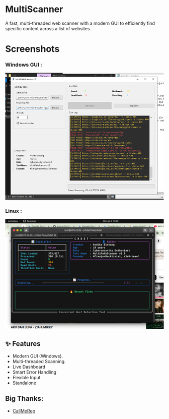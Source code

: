 
# MultiScanner

A fast, multi-threaded web scanner with a modern GUI to efficiently find specific content across a list of websites.


# Screenshots

### Windows GUI :

![App Screenshot](https://github.com/z3r0-team/MultiScanner/blob/main/windows.png?raw=true)


### Linux :

![App Screenshot](https://github.com/z3r0-team/MultiScanner/blob/main/linux.png?raw=true)

## ✨ Features
- Modern GUI (Windows).
- Multi-threaded Scanning.
- Live Dashboard
- Smart Error Handling
- Flexible Input
- Standalone
## Big Thanks:

- [CallMeRep](https://github.com/t101804)

